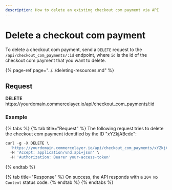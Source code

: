 ```yaml
---
description: How to delete an existing checkout com payment via API
---
```


# Delete a checkout com payment

To delete a checkout com payment, send a `DELETE` request to the `/api/checkout_com_payments/:id` endpoint, where `id` is the id of the checkout com payment that you want to delete.

{% page-ref page="../../deleting-resources.md" %}

## Request

**DELETE** https://<i></i>yourdomain.commercelayer.io/api/checkout_com_payments/:id

### Example

{% tabs %}
{% tab title="Request" %}
The following request tries to delete the checkout com payment identified by the ID "xYZkjABcde":

```javascript
curl -g -X DELETE \
  'https://yourdomain.commercelayer.io/api/checkout_com_payments/xYZkjABcde' \
  -H 'Accept: application/vnd.api+json' \
  -H 'Authorization: Bearer your-access-token'
```
{% endtab %}

{% tab title="Response" %}
On success, the API responds with a `204 No Content` status code.
{% endtab %}
{% endtabs %}

